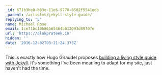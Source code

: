 ```yaml
---
_id: 671b3be0-b83e-11e6-9770-0502f5541edb
_parent: /articles/jekyll-style-guide/
replying_to: '5'
name: Michael Rose
email: 1ce71bc10b86565464b612093d89707e
url: 'https://alokprateek.in'
hidden: ''
date: '2016-12-02T03:21:24.373Z'
---
```


This is exactly how Hugo Giraudel proposes
[building a living style guide with Jekyll](https://www.sitepoint.com/setting-up-a-living-styleguide-in-jekyll/).
It's something I've been meaning to adapt for my site, just haven't had the
time.
